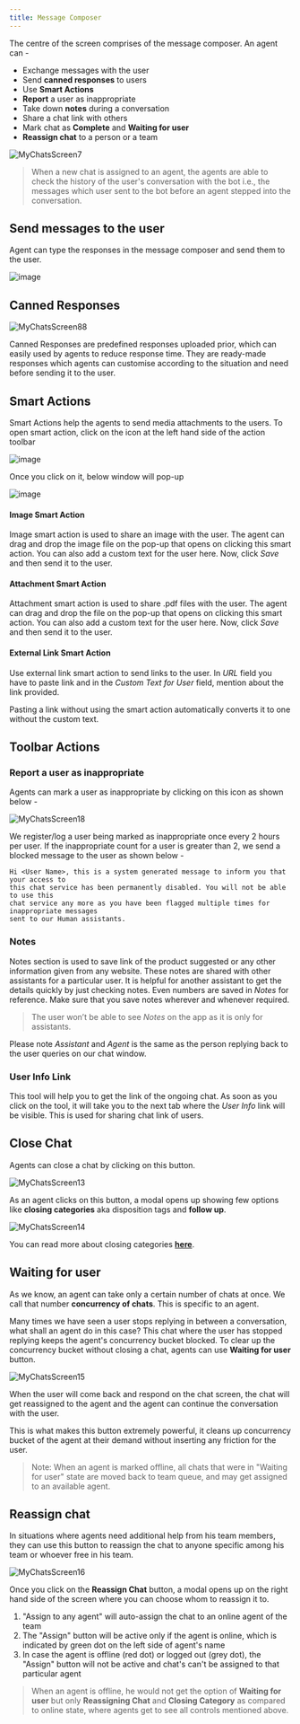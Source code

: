 ```yaml
---
title: Message Composer
---
```


The centre of the screen comprises of the message composer. An agent can - 

  * Exchange messages with the user
  * Send **canned responses** to users
  * Use **Smart Actions**
  * **Report** a user as inappropriate
  * Take down **notes** during a conversation
  * Share a chat link with others
  * Mark chat as **Complete** and **Waiting for user** 
  * **Reassign chat** to a person or a team
  
![MyChatsScreen7](assets/centrescreen.png)

> When a new chat is assigned to an agent, the agents are able to check the history of the user's conversation with the bot i.e., the messages which user sent to the bot before an agent stepped into the conversation.

## Send messages to the user

Agent can type the responses in the message composer and send them to the user.

![image](https://user-images.githubusercontent.com/75118325/119291664-76c45400-bc6c-11eb-98a8-e1c2aeff9395.png)

## Canned Responses

![MyChatsScreen88](assets/cannedresponses.png)

Canned Responses are predefined responses uploaded prior, which can easily used by agents to reduce response time. They are ready-made responses which agents can customise according to the situation and need before sending it to the user.

## Smart Actions

Smart Actions help the agents to send media attachments to the users. To open smart action, click on the icon at the left hand side of the action toolbar

![image](https://user-images.githubusercontent.com/75118325/119292054-403b0900-bc6d-11eb-9ade-17eefd5981b8.png)

Once you click on it, below window will pop-up

![image](https://user-images.githubusercontent.com/75118325/119292077-4e892500-bc6d-11eb-9782-841dfb6d6c77.png)

#### Image Smart Action

Image smart action is used to share an image with the user. The agent can drag and drop the image file on the pop-up that opens on clicking this smart action. You can also add a custom text for the user here. Now, click *Save* and then send it to the user.

#### Attachment Smart Action

Attachment smart action is used to share .pdf files with the user. The agent can drag and drop the file on the pop-up that opens on clicking this smart action. You can also add a custom text for the user here. Now, click *Save* and then send it to the user.

#### External Link Smart Action

Use external link smart action to send links to the user. In *URL* field you have to paste link and in the *Custom Text for User* field, mention about the link provided.

Pasting a link without using the smart action automatically converts it to one without the custom text.

## Toolbar Actions

### Report a user as inappropriate

Agents can mark a user as inappropriate by clicking on this icon as shown below -

![MyChatsScreen18](assets/reportinappropriateicon.png)

We register/log a user being marked as inappropriate once every 2 hours per user. If the inappropriate count for a user is greater than 2, we send a blocked message to the user as shown below -

    Hi <User Name>, this is a system generated message to inform you that your access to 
    this chat service has been permanently disabled. You will not be able to use this 
    chat service any more as you have been flagged multiple times for inappropriate messages 
    sent to our Human assistants.

### Notes

Notes section is used to save link of the product suggested or any other information given from any website. These notes are shared with other assistants for a particular user. It is helpful for another assistant to get the details quickly by just checking notes. Even numbers are saved in *Notes* for reference. Make sure that you save notes wherever and whenever required.

> The user won’t be able to see *Notes* on the app as it is only for assistants.

Please note *Assistant* and *Agent* is the same as the person replying back to the user queries on our chat window.

### User Info Link

This tool will help you to get the link of the ongoing chat. As soon as you click on the tool, it will take you to the next tab where the *User Info* link will be visible. This is used for sharing chat link of users.

## Close Chat

Agents can close a chat by clicking on this button.

![MyChatsScreen13](assets/closechatbutton.png)

As an agent clicks on this button, a modal opens up showing few options like **closing categories** aka disposition tags and **follow up**.

![MyChatsScreen14](assets/closingcategorymodal.png)

You can read more about closing categories [**here**](https://docs.haptik.ai/agent-chat/closing-categories).

## Waiting for user

As we know, an agent can take only a certain number of chats at once. We call that number **concurrency of chats**. This is specific to an agent. 

Many times we have seen a user stops replying in between a conversation, what shall an agent do in this case? This chat where the user has stopped replying keeps the agent's concurrency bucket blocked. To clear up the concurrency bucket without closing a chat, agents can use **Waiting for user** button. 

![MyChatsScreen15](assets/waitingforuserbutton.png)

When the user will come back and respond on the chat screen, the chat will get reassigned to the agent and the agent can continue the conversation with the user.

This is what makes this button extremely powerful, it cleans up concurrency bucket of the agent at their demand without inserting any friction for the user.

> Note: When an agent is marked offline, all chats that were in "Waiting for user" state are moved back to team queue, and may get assigned to an available agent.

## Reassign chat

In situations where agents need additional help from his team members, they can use this button to reassign the chat to anyone specific among his team or whoever  free in his team. 

![MyChatsScreen16](assets/reassign_chat.png)

Once you click on the **Reassign Chat** button, a modal opens up on the right hand side of the screen where you can choose whom to reassign it to.

1. "Assign to any agent" will auto-assign the chat to an online agent of the team
2. The "Assign" button will be active only if the agent is online, which is indicated by green dot on the left side of agent's name 
3. In case the agent is offline (red dot) or logged out (grey dot), the "Assign" button will not be active and chat's can't be assigned to that particular agent

> When an agent is offline, he would not get the option of **Waiting for user** but only **Reassigning Chat** and **Closing Category** as compared to online state, where agents get to see all controls mentioned above.

